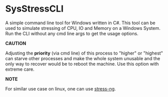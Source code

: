 # SysStressCLI
A simple command line tool for Windows written in C#.
This tool can be used to simulate stressing of CPU, IO and Memory on a Windows System.
Run the CLI without any cmd line args to get the usage options.

**CAUTION**

Adjusting the **priority** (via cmd line) of this process to "higher" or "highest" can starve
other processes and make the whole system unusable and the only way to recover would be to reboot
the machine. Use this option with extreme care.

**NOTE**

For similar use case on linux, one can use [stress-ng](https://manpages.ubuntu.com/manpages/bionic/man1/stress-ng.1.html).
